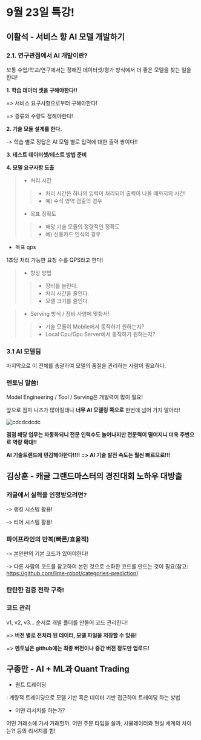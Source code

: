 # 9월 23일 특강!

## 이활석 - 서비스 향 AI 모델 개발하기

### 2.1. 연구관점에서 AI 개발이란?

보통 수업/학교/연구에서는 정해진 데이터셋/평가 방식에서 더 좋은 모델을 찾는 일을 한다!

**1. 학습 데이터 셋을 구해야한다!!**

=> 서비스 요구사항으로부터 구해야한다!

=> 종류와 수량도 정해야한다!

**2. 기술 모듈 설계를 한다.**

-> 학습 별로 정답은 AI 모델 별로 입력에 대한 출력 쌍이다!!

**3. 테스트 데이터셋/테스트 방법 준비**

**4. 모델 요구사항 도출**

> * 처리 시간
> > * 처리 시간은 하나의 입력이 처리되어 출력이 나올 때까지의 시간!
> > * 예) 수식 영역 검출의 경우
> * 목표 정확도
> > * 해당 기술 모듈의 정량적인 정확도
> > * 예) 신용카드 인식의 경우

* 목표 qps

1초당 처리 가능한 요청 수를 QPS라고 한다!

> * 향상 방법
> > * 장비를 늘린다.
> > * 처리 시간을 줄인다.
> > * 모델 크기를 줄인다.

> * Serving 방식 / 장비 사양에 맞춰서!
> > * 기술 모듈이 Mobile에서 동작하기 원하는지?
> > * Local Cpu/Gpu Server에서 동작하기 원하는지?

### 3.1 AI 모델팀

마지막으로 이 전체를 총괄하여 모델의 품질을 관리하는 사람이 필요하다.

### 멘토님 말씀!

Model Engineering / Tool / Serving은 개발력이 많이 필요!

앞으로 점차 니즈가 많아질테니 **너무 AI 모델링 쪽으로** 한번에 넘어 가지 말아라!

![cdcdcdcdc](https://user-images.githubusercontent.com/59636424/134455413-d1fae6dd-c8c4-4451-85d9-ba171a9693da.PNG)

**점점 해당 업무는 자동화되니 전문 인력수도 늘어나지만 전문력이 떨어지니 더욱 주변으로 역량 확대!!**

**AI 기술트렌드에 민감해야한다!!!! => AI 기술 발전 속도는 훨씬 빠르므로!!!**


## 김상훈 - 캐글 그랜드마스터의 경진대회 노하우 대방출

### 캐글에서 실력을 인정받으려면?

-> 랭킹 시스템 활용!

-> 티어 시스템 활용!

### 파이프라인의 반복(빠른/효율적)

-> 본인만의 기본 코드가 있어야한다!

-> 다른 사람의 코드를 참고하여 본인 것으로 소화한 코드를 만드는 것이 필요(참고: https://github.com/lime-robot/categories-prediction)

### 탄탄한 검증 전략 구축!

### 코드 관리

v1, v2, v3... 순서로 개별 폴더를 만들어 코드 관리한다!

=> **버전 별로 전처리 된 데이터, 모델 파일을 저장할 수 있음!**

=> **멘토님은 github에는 최종 버전이나 중간 버전 정도만 업로드!**

## 구종만 - AI + ML과 Quant Trading

* 퀀트 트레이딩

: 계량적 트레이딩으로 모델 기반 혹은 데이터 기반 접근하여 트레이딩 하는 방법

* 어떤 리서치를 하는가?

어떤 거래소에 가서 거래할까. 어떤 주문 타입을 쓸까, 시뮬레이터와 현실 세계의 차이는?! 등의 리서치를 함!



